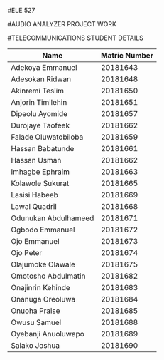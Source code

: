 #ELE 527

#AUDIO ANALYZER PROJECT WORK

#TELECOMMUNICATIONS STUDENT DETAILS


| Name                  | Matric Number |
|-----------------------|---------------|
| Adekoya Emmanuel      | 20181643      |
| Adesokan Ridwan       | 20181648      |
| Akinremi Teslim       | 20181650      |
| Anjorin Timilehin     | 20181651      |
| Dipeolu Ayomide       | 20181657      |
| Durojaye Taofeek      | 20181662      |
| Falade Oluwatobiloba  | 20181659      |
| Hassan Babatunde      | 20181661      |
| Hassan Usman          | 20181662      |
| Imhagbe Ephraim       | 20181663      |
| Kolawole Sukurat      | 20181665      |
| Lasisi Habeeb         | 20181669      |
| Lawal Quadril         | 20181668      |
| Odunukan Abdulhameed  | 20181671      |
| Ogbodo Emmanuel       | 20181672      |
| Ojo Emmanuel          | 20181673      |
| Ojo Peter             | 20181674      |
| Olajumoke Olawale     | 20181675      |
| Omotosho Abdulmatin   | 20181682      |
| Onajinrin Kehinde     | 20181683      |
| Onanuga Oreoluwa      | 20181684      |
| Onuoha Praise         | 20181685      |
| Owusu Samuel          | 20181688      |
| Oyebanji Anuoluwapo   | 20181689      |
| Salako Joshua         | 20181690      |
